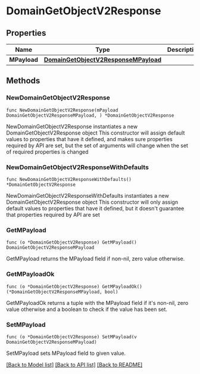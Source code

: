 # DomainGetObjectV2Response

## Properties

Name | Type | Description | Notes
------------ | ------------- | ------------- | -------------
**MPayload** | [**DomainGetObjectV2ResponseMPayload**](DomainGetObjectV2ResponseMPayload.md) |  | 

## Methods

### NewDomainGetObjectV2Response

`func NewDomainGetObjectV2Response(mPayload DomainGetObjectV2ResponseMPayload, ) *DomainGetObjectV2Response`

NewDomainGetObjectV2Response instantiates a new DomainGetObjectV2Response object
This constructor will assign default values to properties that have it defined,
and makes sure properties required by API are set, but the set of arguments
will change when the set of required properties is changed

### NewDomainGetObjectV2ResponseWithDefaults

`func NewDomainGetObjectV2ResponseWithDefaults() *DomainGetObjectV2Response`

NewDomainGetObjectV2ResponseWithDefaults instantiates a new DomainGetObjectV2Response object
This constructor will only assign default values to properties that have it defined,
but it doesn't guarantee that properties required by API are set

### GetMPayload

`func (o *DomainGetObjectV2Response) GetMPayload() DomainGetObjectV2ResponseMPayload`

GetMPayload returns the MPayload field if non-nil, zero value otherwise.

### GetMPayloadOk

`func (o *DomainGetObjectV2Response) GetMPayloadOk() (*DomainGetObjectV2ResponseMPayload, bool)`

GetMPayloadOk returns a tuple with the MPayload field if it's non-nil, zero value otherwise
and a boolean to check if the value has been set.

### SetMPayload

`func (o *DomainGetObjectV2Response) SetMPayload(v DomainGetObjectV2ResponseMPayload)`

SetMPayload sets MPayload field to given value.



[[Back to Model list]](../README.md#documentation-for-models) [[Back to API list]](../README.md#documentation-for-api-endpoints) [[Back to README]](../README.md)


